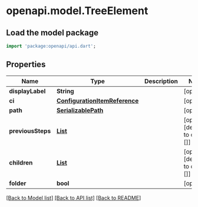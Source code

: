 # openapi.model.TreeElement

## Load the model package
```dart
import 'package:openapi/api.dart';
```

## Properties
Name | Type | Description | Notes
------------ | ------------- | ------------- | -------------
**displayLabel** | **String** |  | [optional] 
**ci** | [**ConfigurationItemReference**](ConfigurationItemReference.md) |  | [optional] 
**path** | [**SerializablePath**](SerializablePath.md) |  | [optional] 
**previousSteps** | [**List<ConfigurationItemReference>**](ConfigurationItemReference.md) |  | [optional] [default to const []]
**children** | [**List<TreeElement>**](TreeElement.md) |  | [optional] [default to const []]
**folder** | **bool** |  | [optional] 

[[Back to Model list]](../README.md#documentation-for-models) [[Back to API list]](../README.md#documentation-for-api-endpoints) [[Back to README]](../README.md)


